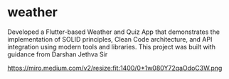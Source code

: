 # weather

Developed a Flutter-based Weather and Quiz App that demonstrates the implementation of SOLID principles, Clean Code architecture, and API integration using modern tools and libraries. This project was built with guidance from Darshan Jethva Sir


https://miro.medium.com/v2/resize:fit:1400/0*1w080Y72qaOdoC3W.png
